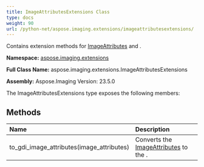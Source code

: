 ```yaml
---
title: ImageAttributesExtensions Class
type: docs
weight: 90
url: /python-net/aspose.imaging.extensions/imageattributesextensions/
---
```


Contains extension methods for [ImageAttributes](/imaging/python-net/aspose.imaging/imageattributes/) and .

**Namespace:** [aspose.imaging.extensions](/imaging/python-net/aspose.imaging.extensions/)

**Full Class Name:** aspose.imaging.extensions.ImageAttributesExtensions

**Assembly:**  Aspose.Imaging Version: 23.5.0

The ImageAttributesExtensions type exposes the following members:
## **Methods**
|**Name**|**Description**|
| :- | :- |
|to_gdi_image_attributes(image_attributes)|Converts the [ImageAttributes](/imaging/python-net/aspose.imaging/imageattributes/) to the .|
